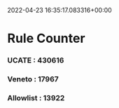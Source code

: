 2022-04-23 16:35:17.083316+00:00
# Rule Counter 
 ### UCATE : 430616

 ### Veneto : 17967

 ### Allowlist : 13922